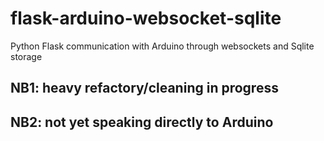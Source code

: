 flask-arduino-websocket-sqlite
==============================

Python Flask communication with Arduino through websockets and Sqlite storage

## NB1: heavy refactory/cleaning in progress
## NB2: not yet speaking directly to Arduino